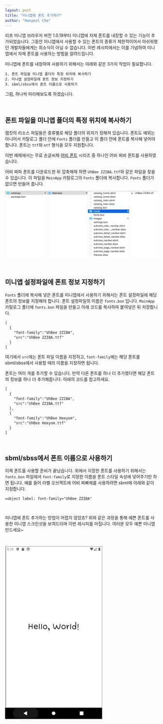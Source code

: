 ```yaml
---
layout: post
title: "미니앱에 폰트 추가하기"
author: "Hanyeol Cho"
---
```


리프 미니앱 브라우저 버전 1.0.19부터 미니앱에 자체 폰트를 내장할 수 있는 기능이 추가되었습니다. 그동안 미니앱에서 사용할 수 있는 폰트의 종류가 제한적이어서 아쉬워했던 개발자들에게는 희소식이 아닐 수 없습니다. 이번 레시피에서는 이를 기념하여 미니앱에서 자체 폰트를 사용하는 방법을 알려드립니다.

미니앱에 폰트를 내장하여 사용하기 위해서는 아래와 같은 3가지 작업이 필요합니다.

```
1. 폰트 파일을 미니앱 폴더의 특정 위치에 복사하기
2. 미니앱 설정파일에 폰트 정보 지정하기
3. sbml/sbss에서 폰트 이름으로 사용하기
```

그럼, 하나씩 따라해보도록 하겠습니다.

<br />

## 폰트 파일을 미니앱 폴더의 특정 위치에 복사하기

잼킷의 리소스 파일들은 종류별로 해당 폴더의 위치가 정해져 있습니다. 폰트도 예외는 아니어서 카탈로그 폴더 안에 `Fonts` 폴더를 만들고 이 폴더 안에 폰트를 복사해 넣어야 합니다. 폰트는 `ttf`와 `otf` 형식을 모두 지원합니다.

이번 예제에서는 무료 손글씨체 [어비 폰트](http://www.uhbeefont.com) 시리즈 중 하나인 어비 찌바 폰트를 사용하였습니다.

어비 찌파 폰트를 다운로드한 뒤 압축해제 하면 `UhBee ZZIBA.ttf`와 같은 파일을 찾을 수 있습니다. 이 파일을 `MainApp` 카탈로그의 `Fonts` 폴더에 복사합니다. `Fonts` 폴더가 없으면 만들어 줍니다.

![Fonts 폴더에 UhBee ZZIBA.ttf 파일을 복사헤 넣은 상태](/assets/images/20200124-001.jpg)


<br />

## 미니앱 설정파일에 폰트 정보 지정하기

`Fonts` 폴더에 복사해 넣은 폰트를 미니앱에서 사용하기 위해서는 폰트 설정파일에 해당 폰트의 정보를 지정해야 합니다. 폰트 설정파일의 이름은 `fonts.bon` 입니다. `MainApp` 카탈로그 폴더에 `fonts.bon` 파일을 만들고 아래 코드를 복사하여 붙여넣은 뒤 저장합니다.

```
[
  {
    "font-family":"UhBee ZZIBA",
    "src":"UhBee ZZIBA.ttf"
  }
]
```

여기에서 `src`에는 폰트 파일 이름을 지정하고, `font-family`에는 해당 폰트를 sbml/sbss에서 사용할 때의 이름을 지정하면 됩니다.

폰트는 여러 개를 추가할 수 있습니다. 만약 다른 폰트를 하나 더 추가했다면 해당 폰트의 정보를 하나 더 추가해줍니다. 아래의 코드를 참고하세요.

```
[
  {
    "font-family":"UhBee ZZIBA",
    "src":"UhBee ZZIBA.ttf"
  },
  {
    "font-family":"UhBee Heeyom",
    "src":"UhBee Heeyom.ttf"
  }
]
```

<br />

## sbml/sbss에서 폰트 이름으로 사용하기

이제 폰트를 사용할 준비가 끝났습니다. 위에서 지정한 폰트를 사용하기 위해서는 `fonts.bon` 파일에서 `font-family`로 지정한 이름을 폰트 스타일 속성에 넣어주기만 하면 됩니다. 예를 들어 라벨 오브젝트에 어비 찌빠체를 사용하려면 sbml에 아래와 같이 지정합니다.

```
=object label: font-family="UhBee ZZIBA"
```

<br />

미니앱에 폰트 추가하는 방법이 어렵지 않았죠? 위와 같은 과정을 통해 예쁜 폰트를 사용한 미니앱 스크린샷을 보여드리며 이번 레시피를 마칩니다. 여러분 모두 예쁜 미니앱 만드세요~

<br />

![어비 찌빠체를 사용한 미니앱 스크린샷](/assets/images/20200124-002.jpg)
